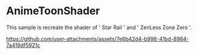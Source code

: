 # AnimeToonShader
This sample is recreate the shader of ' Star Rail ' and ' ZenLess Zone Zero '. 



https://github.com/user-attachments/assets/7e6b42d4-b998-41bd-8984-7a419df5921c

